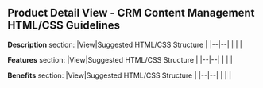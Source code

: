 ##  **Product Detail View** - CRM Content Management HTML/CSS Guidelines


**Description** section:
|View|Suggested HTML/CSS Structure  |
|--|--|
|  |  |


**Features** section:
|View|Suggested HTML/CSS Structure  |
|--|--|
|  |  |

**Benefits** section:
|View|Suggested HTML/CSS Structure  |
|--|--|
|  |  |

